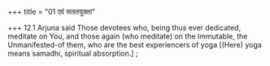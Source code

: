 +++
title = "01 एवं सततयुक्ता"

+++
12.1 Arjuna said Those devotees who, being thus ever dedicated, meditate
on You, and those again (who meditate) on the Immutable, the
Unmanifested-of them, who are the best experiencers of yoga \[(Here)
yoga means samadhi, spiritual absorption.\] ;
